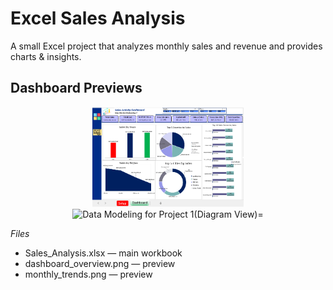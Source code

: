 # Excel Sales Analysis

A small Excel project that analyzes monthly sales and revenue and provides charts & insights.

## Dashboard Previews

<p align="center">
  <img src="Dashboard Excel.png" alt="Dashboard Excel" width="48%" />
  <img src="Data Modeling for Project 1(Diagram View)" alt="Data Modeling for Project 1(Diagram View)="48%" />
</p>

*Files*
- Sales_Analysis.xlsx — main workbook
- dashboard_overview.png — preview
- monthly_trends.png — preview

